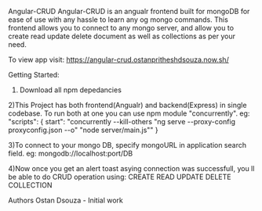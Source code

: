 Angular-CRUD
Angular-CRUD is an angualr frontend built for mongoDB for ease of use with any hassle to learn any og mongo commands. This frontend allows you to connect to any mongo server, and allow you to create read update delete document as well as collections as per your need.

To view app visit:
https://angular-crud.ostanpritheshdsouza.now.sh/

Getting Started:
1) Download all npm depedancies

2)This Project has both frontend(Angualr) and backend(Express) in single codebase. To run both at one you can use npm module "concurrently".
eg:  "scripts": {
        start": "concurrently --kill-others \"ng serve --proxy-config proxyconfig.json --o\" \"node server/main.js\""
      }

3)To connect to your mongo DB, specify mongoURL in application search field. 
 eg: mongodb://localhost:port/DB
 
4)Now once you get an alert toast asying connection was successfull, you ll be able to do  CRUD operation using: CREATE READ UPDATE DELETE COLLECTION

Authors
Ostan Dsouza - Initial work
